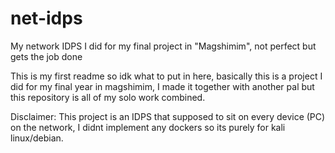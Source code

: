 # net-idps
My network IDPS I did for my final project in "Magshimim", not perfect but gets the job done

This is my first readme so idk what to put in here, basically this is a project I did for my final year in magshimim,
I made it together with another pal but this repository is all of my solo work combined.

Disclaimer: This project is an IDPS that supposed to sit on every device (PC) on the network,
I didnt implement any dockers so its purely for kali linux/debian.
